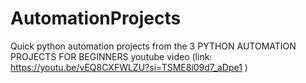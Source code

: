# AutomationProjects
Quick python automation projects from the 3 PYTHON AUTOMATION PROJECTS FOR BEGINNERS youtube video (link: https://youtu.be/vEQ8CXFWLZU?si=TSME8i09d7_aDpe1 )
